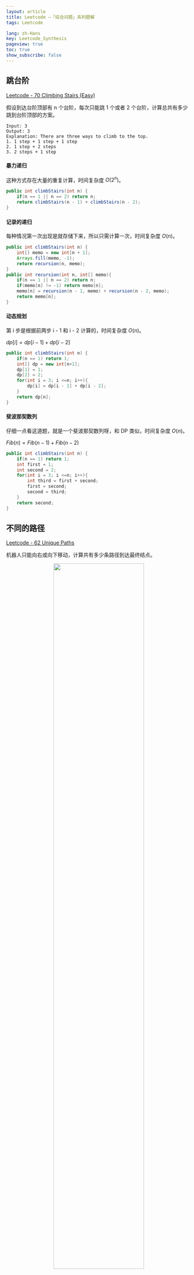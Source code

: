 ```yaml
---
layout: article
title: Leetcode —「综合问题」系列题解
tags: Leetcode

lang: zh-Hans
key: Leetcode_Synthesis
pageview: true
toc: true
show_subscribe: false
---
```


## 跳台阶

[Leetcode - 70 Climbing Stairs (Easy)](https://leetcode.com/problems/climbing-stairs/)

假设到达台阶顶部有 n 个台阶，每次只能跳 1 个或者 2 个台阶，计算总共有多少跳到台阶顶部的方案。

```
Input: 3
Output: 3
Explanation: There are three ways to climb to the top.
1. 1 step + 1 step + 1 step
2. 1 step + 2 steps
3. 2 steps + 1 step
```

#### 暴力递归

这种方式存在大量的重复计算，时间复杂度 $O(2^n)$。

```java
public int climbStairs(int n) {        
    if(n == 1 || n == 2) return n;    
    return climbStairs(n - 1) + climbStairs(n - 2);
}
```

#### 记录的递归

每种情况第一次出现是就存储下来，所以只需计算一次，时间复杂度 $O(n)$。

```java
public int climbStairs(int n) {
    int[] memo = new int[n + 1];
    Arrays.fill(memo, -1);
    return recursion(n, memo);
}
public int recursion(int n, int[] memo){
    if(n == 1 || n == 2) return n;
    if(memo[n] != -1) return memo[n];
    memo[n] = recursion(n - 1, memo) + recursion(n - 2, memo);
    return memo[n];
}
```

#### 动态规划

第 i 步是根据前两步 i - 1 和 i - 2 计算的，时间复杂度 $O(n)$。

$dp[i]=dp[i-1] + dp[i-2]$

```java
public int climbStairs(int n) {
    if(n == 1) return 1;
    int[] dp = new int[n+1];
    dp[1] = 1;
    dp[2] = 2;
    for(int i = 3; i <=n; i++){
        dp[i] = dp[i - 1] + dp[i - 2];
    }
    return dp[n];
}
```

#### 斐波那契数列

仔细一点看这道题，就是一个斐波那契数列呀，和 DP 类似，时间复杂度 $O(n)$。

$Fib(n) = Fib(n-1) + Fib(n-2)$

```java
public int climbStairs(int n) {
    if(n == 1) return 1;
    int first = 1;
    int second = 2;
    for(int i = 3; i <=n; i++){
        int third = first + second;
        first = second;
        second = third;
    }
    return second;
}
```

## 不同的路径

[Leetcode - 62 Unique Paths](https://leetcode.com/problems/unique-paths/)

机器人只能向右或向下移动，计算共有多少条路径到达最终结点。

<div align="center">  <img src="/img/algorithm_code_classical_synthesis_1.png" width="70%"/> </div><br>

#### 动态规划

$dp[i][j]=dp[i-1][j] + dp[i][j-1]$

```java
public int uniquePaths(int m, int n) { 
    int[][] dp = new int[m][n];
    for(int i = 0; i < m; i++){
        dp[i][0] = 1;
    }
    for(int j = 0; j < n; j++){
        dp[0][j] = 1;
    }
    for(int i = 1; i < m; i++){
        for(int j = 1; j < n; j++){
            dp[i][j] = dp[i-1][j] + dp[i][j-1];
        }
    }
    return dp[m-1][n-1];
}
```

由于每次只计算一行，所以可以只用一维数组统计。

```java
public int uniquePaths(int m, int n) { 
    int[] dp = new int[n];
    for(int i = 0; i < n; i++){
        dp[i] = 1;
    }
    for(int i = 1; i < m; i++){
        for(int j = 1; j < n; j++){
            dp[j] += dp[j-1];
        }
    }
    return dp[n-1];
}
```

#### 排列组合

- 排列

从 n 个数的元素中取出指定 r 个数的元素，进行排序。

$A_n^r=\frac{n!}{(n-r)!}$

例如从 10 人中分别选出冠军、亚军和季军，公式为$A_{10}^3$。

- 组合

从 n 个数的元素中仅仅取出指定 r 个数的元素，不考虑排序。

$C_n^r=\frac{n!}{r!(n-r)!}$

可以看出比排列少了排序的次数$r!$，例如从 10 个人中选出三个中奖者送出同样的奖品，公式为$C_{10}^3$。


本题可以看成是一个数学问题，机器人总共走了 m + n - 2 步，其中 n - 1 步向右走，m - 1 步向下走，那么总共不同的方法个数就相当于在总步数中一种走法的取法，实际上是一道组合数的问题。

```java
public int uniquePaths(int m, int n) { 
    int N = n + m - 2;  // 走的总步数
    int k = m - 1;      // 向下走的步数
    // C(N,k) = n! / (k!(n-k)!)
    // C = ((n-k+1) * (n-k+2) * ... * n)/k!
    double res = 1;
    for(int i = 1; i <= k; i++){
        res = res * (N - k + i) / i;
    }
    return (int)res;
}
```

## 数组中第 k 个最大元素

[Leetcode - 215 Kth Largest Element in an Array (Medium)](https://leetcode.com/problems/kth-largest-element-in-an-array/)

```
Input: [3,2,1,5,6,4] and k = 2
Output: 5
```

#### 最小堆

```java
public int findKthLargest(int[] nums, int k) {
    PriorityQueue<Integer> pq = new PriorityQueue<>();
    for(int val : nums){
        pq.offer(val);
        if(pq.size() > k){
            pq.poll();
        }
    }
    return pq.peek();
}
```

#### 快排思想

```java
public int findKthLargest(int[] nums, int k) {
    k = nums.length - k;// 第 k 大元素的索引是 n - k
    int lo = 0;
    int hi = nums.length - 1;
    while (lo < hi) {
        final int j = partition(nums, lo, hi);
        if(j < k) {
            lo = j + 1;
        } else if (j > k) {
            hi = j - 1;
        } else {
            break;
        }
    }
    return nums[k];
}

private int partition(int[] a, int lo, int hi) {

    int i = lo;
    int j = hi + 1;
    while(true) {
        while(i < hi && less(a[++i], a[lo]));
        while(j > lo && less(a[lo], a[--j]));
        if(i >= j) {
            break;
        }
        exch(a, i, j);
    }
    exch(a, lo, j);
    return j;
}

private void exch(int[] a, int i, int j) {
    final int tmp = a[i];
    a[i] = a[j];
    a[j] = tmp;
}

private boolean less(int v, int w) {
    return v < w;
}
```